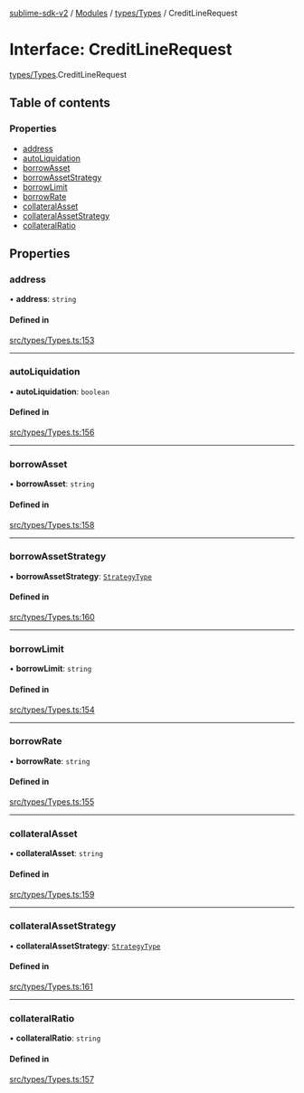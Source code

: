 [sublime-sdk-v2](../README.md) / [Modules](../modules.md) / [types/Types](../modules/types_Types.md) / CreditLineRequest

# Interface: CreditLineRequest

[types/Types](../modules/types_Types.md).CreditLineRequest

## Table of contents

### Properties

- [address](types_Types.CreditLineRequest.md#address)
- [autoLiquidation](types_Types.CreditLineRequest.md#autoliquidation)
- [borrowAsset](types_Types.CreditLineRequest.md#borrowasset)
- [borrowAssetStrategy](types_Types.CreditLineRequest.md#borrowassetstrategy)
- [borrowLimit](types_Types.CreditLineRequest.md#borrowlimit)
- [borrowRate](types_Types.CreditLineRequest.md#borrowrate)
- [collateralAsset](types_Types.CreditLineRequest.md#collateralasset)
- [collateralAssetStrategy](types_Types.CreditLineRequest.md#collateralassetstrategy)
- [collateralRatio](types_Types.CreditLineRequest.md#collateralratio)

## Properties

### address

• **address**: `string`

#### Defined in

[src/types/Types.ts:153](https://github.com/sublime-finance/sublime-sdk/blob/cbfce7e/src/types/Types.ts#L153)

___

### autoLiquidation

• **autoLiquidation**: `boolean`

#### Defined in

[src/types/Types.ts:156](https://github.com/sublime-finance/sublime-sdk/blob/cbfce7e/src/types/Types.ts#L156)

___

### borrowAsset

• **borrowAsset**: `string`

#### Defined in

[src/types/Types.ts:158](https://github.com/sublime-finance/sublime-sdk/blob/cbfce7e/src/types/Types.ts#L158)

___

### borrowAssetStrategy

• **borrowAssetStrategy**: [`StrategyType`](../enums/types_Types.StrategyType.md)

#### Defined in

[src/types/Types.ts:160](https://github.com/sublime-finance/sublime-sdk/blob/cbfce7e/src/types/Types.ts#L160)

___

### borrowLimit

• **borrowLimit**: `string`

#### Defined in

[src/types/Types.ts:154](https://github.com/sublime-finance/sublime-sdk/blob/cbfce7e/src/types/Types.ts#L154)

___

### borrowRate

• **borrowRate**: `string`

#### Defined in

[src/types/Types.ts:155](https://github.com/sublime-finance/sublime-sdk/blob/cbfce7e/src/types/Types.ts#L155)

___

### collateralAsset

• **collateralAsset**: `string`

#### Defined in

[src/types/Types.ts:159](https://github.com/sublime-finance/sublime-sdk/blob/cbfce7e/src/types/Types.ts#L159)

___

### collateralAssetStrategy

• **collateralAssetStrategy**: [`StrategyType`](../enums/types_Types.StrategyType.md)

#### Defined in

[src/types/Types.ts:161](https://github.com/sublime-finance/sublime-sdk/blob/cbfce7e/src/types/Types.ts#L161)

___

### collateralRatio

• **collateralRatio**: `string`

#### Defined in

[src/types/Types.ts:157](https://github.com/sublime-finance/sublime-sdk/blob/cbfce7e/src/types/Types.ts#L157)
